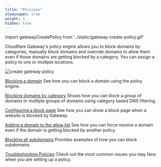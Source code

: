 ```yaml
---
title: "Policies"
alwaysopen: true
weight: 3
hidden: true
---
```


import gatewayCreatePolicy from '../static/gateway-create-policy.gif'

Cloudflare Gateway's policy engine allows you to block domains by categories, manually block domains and override domains to allow them even if those domains are getting blocked by a category. You can assign a policy to one or multiple locations. 

<img src={gatewayCreatePolicy} alt="create gateway policy" />

[Blocking a domain](/gateway/policies/blocking-a-domain)
See how you can block a domain using the policy engine.

[Blocking domains by category](/gateway/policies/blocking-domains-by-category)
Shows how you can block a group of domains or multiple groups of domains using category based DNS filtering.

[Configuring a block page](/gateway/policies/configure-block-page) See how you can show a block page when a website is blocked by Gateway.

[Adding a domain to the allow list](/gateway/policies/adding-a-domain-to-the-allow-list)
See how you can force resolve a domain even if the domain is getting blocked by another policy.

[Blocking all subdomains](/gateway/policies/blocking-all-subdomains)
Provides examples of how you can block subdomains 

[Troubleshooting Policies](/gateway/policies/troubleshooting-policies)
Check out the most common issues you may face when you are setting up a policy.